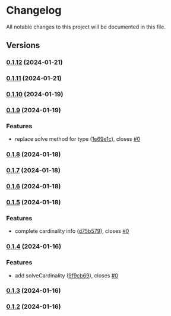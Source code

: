 # Changelog

All notable changes to this project will be documented in this file.

## Versions

### [0.1.12](https://github.com/expr-solver/typ3s/compare/v0.1.11...v0.1.12) (2024-01-21)

### [0.1.11](https://github.com/expr-solver/typ3s/compare/v0.1.10...v0.1.11) (2024-01-21)

### [0.1.10](https://github.com/expr-solver/typ3s/compare/v0.1.9...v0.1.10) (2024-01-19)

### [0.1.9](https://github.com/expr-solver/typ3s/compare/v0.1.8...v0.1.9) (2024-01-19)


### Features

* replace solve method for type ([1e69e1c](https://github.com/expr-solver/typ3s/commit/1e69e1c329fcedcde06d7cbcc2e8bd7584d42649)), closes [#0](https://github.com/expr-solver/typ3s/issues/0)

### [0.1.8](https://github.com/expr-solver/typ3s/compare/v0.1.7...v0.1.8) (2024-01-18)

### [0.1.7](https://github.com/expr-solver/typ3s/compare/v0.1.6...v0.1.7) (2024-01-18)

### [0.1.6](https://github.com/expr-solver/typ3s/compare/v0.1.5...v0.1.6) (2024-01-18)

### [0.1.5](https://github.com/expr-solver/typ3s/compare/v0.1.4...v0.1.5) (2024-01-18)


### Features

* complete cardinality info ([d75b579](https://github.com/expr-solver/typ3s/commit/d75b5796bb1c2150e06b46a39e24eb2a90db8ca4)), closes [#0](https://github.com/expr-solver/typ3s/issues/0)

### [0.1.4](https://github.com/expr-solver/typ3s/compare/v0.1.3...v0.1.4) (2024-01-16)


### Features

* add solveCardinality ([9f9cb69](https://github.com/expr-solver/typ3s/commit/9f9cb69716962f84adbb54c61bcea2beed200edb)), closes [#0](https://github.com/expr-solver/typ3s/issues/0)

### [0.1.3](https://github.com/expr-solver/typ3s/compare/v0.1.2...v0.1.3) (2024-01-16)

### [0.1.2](https://github.com/expr-solver/typ3s/compare/v0.1.1...v0.1.2) (2024-01-16)
